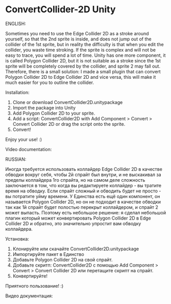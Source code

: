 # ConvertCollider-2D Unity

ENGLISH:

Sometimes you need to use the Edge Collider 2D as a stroke around yourself, so that the 2nd sprite is inside, and does not jump out of the collider of the 1st sprite, but in reality the difficulty is that when you edit the collider, you waste time stroking. If the sprite is complex and will not be easy to trace, you will spend a lot of time. Unity has one more component, it is called Polygon Collider 2D, but it is not suitable as a stroke since the 1st sprite will be completely covered by the collider, and sprite 2 may fall out. Therefore, there is a small solution: I made a small plugin that can convert Polygon Collider 2D to Edge Collider 2D and vice versa, this will make it much easier for you to outline the collider.

Installation:
1. Clone or download ConvertCollider2D.unitypackage
2. Import the package into Unity
3. Add Polygon Collider 2D to your sprite.
4. Add a script: ConvertCollider2D with Add Component > Convert > Convert Collider 2D or drag the script onto the sprite.
5. Convert!

Enjoy your use! :)

Video documentation:


RUSSIAN:

Иногда требуется использовать коллайдер Edge Collider 2D в качестве обводки вокруг себя, чтобы 2й спрайт был внутри, и не выскакивал за пределы коллайдера 1го спрайта, но на самом деле сложность заключается в том, что когда вы редактируете коллайдер - вы тратите время на обводку. Если спрайт сложный и обводить будет не просто - вы потратите уйму времени. У Единства есть ещё один компонент, он называется Polygon Collider 2D, но он не подходит в качестве обводки так как 1й спрайт будет полостью перекрыт коллайдером, и спрайт 2 может выпасть. Поэтому есть небольшое решение: я сделал небольшой плагин который может конвертировать Polygon Collider 2D в Edge Collider 2D и обратно, это значительно упростит вам обводку коллайдера.

Установка: 
1. Клонируйте или скачайте ConvertCollider2D.unitypackage
2. Импортируйте пакет в Единство
3. Добавьте Polygon Collider 2D на свой спрайт.
4. Добавьте скритп: ConvertCollider2D с помощью Add Component > Convert > Convert Collider 2D или перетащите скрипт на спрайт.
5. Конвертируйте!

Приятного пользование! :)

Видео документация:
